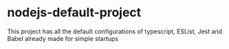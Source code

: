 # nodejs-default-project
This project has all the default configurations of typescript, ESList, Jest and Babel already made for simple startups
